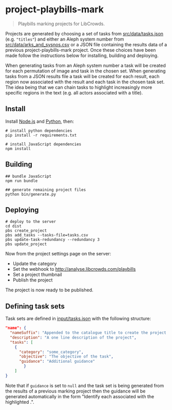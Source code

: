 # project-playbills-mark

> Playbills marking projects for LibCrowds.

Projects are generated by choosing a set of tasks from 
[src/data/tasks.json](src/data/tasks.json) (e.g. `"titles"`) and either an 
Aleph system number from 
[src/data/arks_and_sysnos.csv](src/data/arks_and_sysnos.csv) or a JSON file 
containing the results data of a previous project-playbills-mark project. Once
these choices have been made follow the instructions below for installing, 
building and deploying.

When generating tasks from an Aleph system number a task will be created
for each permutation of image and task in the chosen set. When generating
tasks from a JSON results file a task will be created for each result, each 
region now associated with the result and each task in the chosen task set. 
The idea being that we can chain tasks to highlight increasingly more specific 
regions in the text (e.g. all actors associated with a title). 

## Install

Install [Node.js](https://nodejs.org/en/) and 
[Python](https://www.python.org/downloads/), then:

```
# install python dependencies
pip install -r requirements.txt

# install JavaScript dependencies
npm install
```

## Building

```
## bundle JavaScript
npm run bundle

## generate remaining project files
python bin/generate.py
```

## Deploying

```
# deploy to the server
cd dist
pbs create_project
pbs add_tasks --tasks-file=tasks.csv
pbs update-task-redundancy --redundancy 3
pbs update_project
```

Now from the project settings page on the server:

- Update the category
- Set the webhook to http://analyse.libcrowds.com/playbills
- Set a project thumbnail
- Publish the project

The project is now ready to be published.

## Defining task sets

Task sets are defined in [input/tasks.json](input/tasks.json) with the 
following structure:

```json
"name": {
  "nameSuffix": "Appended to the catalogue title to create the project title",
  "description": "A one line description of the project",
  "tasks": [
    {
      "category": "some_category",
      "objective": "The objective of the task",
      "guidance": "Additional guidance"
        }
    ]
}
```

Note that if `guidance` is set to `null` and the task set is being generated 
from the results of a previous marking project then the guidance will be 
generated automatically in the form "Identify each <category> associated with 
the highlighted <parent task category>.".
